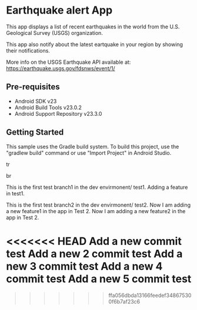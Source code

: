 Earthquake alert  App
===================================

This app displays a list of recent earthquakes in the world
from the U.S. Geological Survey (USGS) organization.

This app also notify about the latest eartquake in your region by
showing their notifications.

More info on the USGS Earthquake API available at:
https://earthquake.usgs.gov/fdsnws/event/1/

Pre-requisites
--------------

- Android SDK v23
- Android Build Tools v23.0.2
- Android Support Repository v23.3.0

Getting Started
---------------

This sample uses the Gradle build system. To build this project, use the
"gradlew build" command or use "Import Project" in Android Studio.

tr

br

This is the first test branch1 in the dev envirmonent/ test1.
Adding a feature in test1.

This is the first test branch2 in the dev envirmonent/ test2.
Now I am adding a new feature1 in the app in Test 2.
Now I am adding a new feature2 in the app in Test 2.



<<<<<<< HEAD
Add a new commit test
Add a new 2 commit test
Add a new 3 commit test
Add a new 4 commit test
Add a new 5 commit test
=======




>>>>>>> ffa056dbda13166feedef348675300f6b7af23c6
